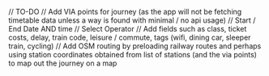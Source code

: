// TO-DO
// Add VIA points for journey (as the app will not be fetching timetable data unless a way is found with minimal / no api usage)
// Start / End Date AND time
// Select Operator
// Add fields such as class, ticket costs, delay, train code, leisure / commute, tags (wifi, dining car, sleeper train, cycling)
// Add OSM routing by preloading railway routes and perhaps using station coordinates obtained from list of stations (and the via points) to map out the journey on a map